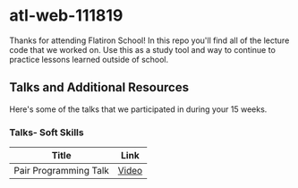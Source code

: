 # atl-web-111819
Thanks for attending Flatiron School! In this repo you'll find all of the lecture code that we worked on. Use this as a study tool and way to continue to practice lessons learned outside of school. 


## Talks and Additional Resources
Here's some of the talks that we participated in during your 15 weeks.

### Talks- Soft Skills

| Title | Link |
|-------|------|
| Pair Programming Talk | [Video](https://www.youtube.com/watch?v=-xCgjjtQGdM) |
